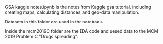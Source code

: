 GSA kaggle notes.ipynb is the notes from Kaggle gsa tutorial, including creating maps, calculating distances, and geo-data manipulation.

Datasets in this folder are used in the notebook.

Inside the mcm2019C folder are the EDA code and uesed data to the MCM 2019 Problem C "Drugs spreading". 
